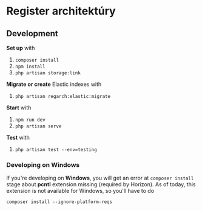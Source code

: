 # Register architektúry

## Development

**Set up** with
1. `composer install`
1. `npm install`
1. `php artisan storage:link`

**Migrate or create** Elastic indexes with
1. `php artisan regarch:elastic:migrate`

**Start** with
1. `npm run dev`
1. `php artisan serve`

**Test** with
1. `php artisan test --env=testing`

### Developing on Windows
If you're developing on **Windows**, you will get an error at `composer install` stage about **pcntl** extension missing (required by Horizon). As of today, this extension is not available for Windows, so you'll have to do

```
composer install --ignore-platform-reqs
```
